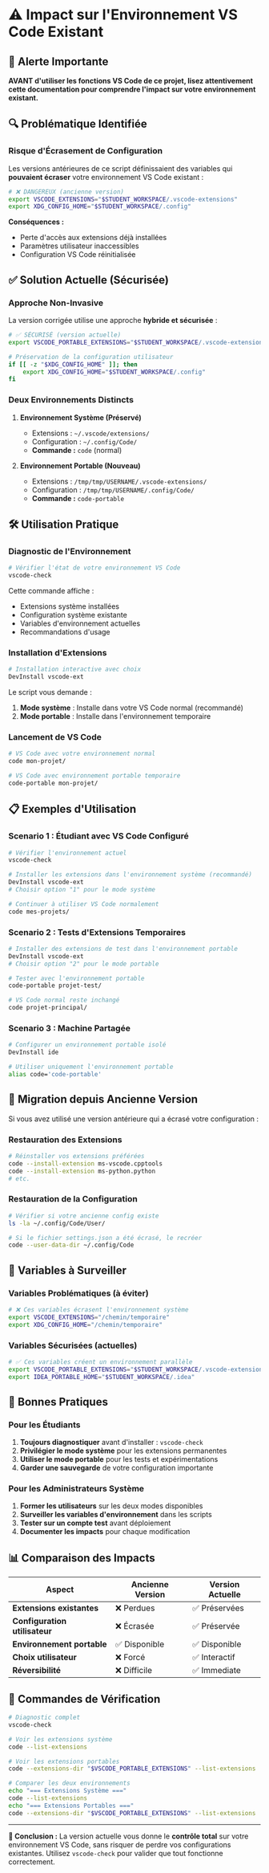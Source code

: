 # ⚠️ Impact sur l'Environnement VS Code Existant

## 🚨 Alerte Importante

**AVANT d'utiliser les fonctions VS Code de ce projet, lisez attentivement cette documentation pour comprendre l'impact sur votre environnement existant.**

## 🔍 Problématique Identifiée

### Risque d'Écrasement de Configuration

Les versions antérieures de ce script définissaient des variables qui **pouvaient écraser** votre environnement VS Code existant :

```bash
# ❌ DANGEREUX (ancienne version)
export VSCODE_EXTENSIONS="$STUDENT_WORKSPACE/.vscode-extensions"
export XDG_CONFIG_HOME="$STUDENT_WORKSPACE/.config"
```

**Conséquences :**

- Perte d'accès aux extensions déjà installées
- Paramètres utilisateur inaccessibles
- Configuration VS Code réinitialisée

## ✅ Solution Actuelle (Sécurisée)

### Approche Non-Invasive

La version corrigée utilise une approche **hybride et sécurisée** :

```bash
# ✅ SÉCURISÉ (version actuelle)
export VSCODE_PORTABLE_EXTENSIONS="$STUDENT_WORKSPACE/.vscode-extensions"

# Préservation de la configuration utilisateur
if [[ -z "$XDG_CONFIG_HOME" ]]; then
    export XDG_CONFIG_HOME="$STUDENT_WORKSPACE/.config"
fi
```

### Deux Environnements Distincts

1. **Environnement Système (Préservé)**

   - Extensions : `~/.vscode/extensions/`
   - Configuration : `~/.config/Code/`
   - **Commande :** `code` (normal)

2. **Environnement Portable (Nouveau)**
   - Extensions : `/tmp/tmp/USERNAME/.vscode-extensions/`
   - Configuration : `/tmp/tmp/USERNAME/.config/Code/`
   - **Commande :** `code-portable`

## 🛠️ Utilisation Pratique

### Diagnostic de l'Environnement

```bash
# Vérifier l'état de votre environnement VS Code
vscode-check
```

Cette commande affiche :

- Extensions système installées
- Configuration système existante
- Variables d'environnement actuelles
- Recommandations d'usage

### Installation d'Extensions

```bash
# Installation interactive avec choix
DevInstall vscode-ext
```

Le script vous demande :

1. **Mode système** : Installe dans votre VS Code normal (recommandé)
2. **Mode portable** : Installe dans l'environnement temporaire

### Lancement de VS Code

```bash
# VS Code avec votre environnement normal
code mon-projet/

# VS Code avec environnement portable temporaire
code-portable mon-projet/
```

## 📋 Exemples d'Utilisation

### Scenario 1 : Étudiant avec VS Code Configuré

```bash
# Vérifier l'environnement actuel
vscode-check

# Installer les extensions dans l'environnement système (recommandé)
DevInstall vscode-ext
# Choisir option "1" pour le mode système

# Continuer à utiliser VS Code normalement
code mes-projets/
```

### Scenario 2 : Tests d'Extensions Temporaires

```bash
# Installer des extensions de test dans l'environnement portable
DevInstall vscode-ext
# Choisir option "2" pour le mode portable

# Tester avec l'environnement portable
code-portable projet-test/

# VS Code normal reste inchangé
code projet-principal/
```

### Scenario 3 : Machine Partagée

```bash
# Configurer un environnement portable isolé
DevInstall ide

# Utiliser uniquement l'environnement portable
alias code='code-portable'
```

## 🔧 Migration depuis Ancienne Version

Si vous avez utilisé une version antérieure qui a écrasé votre configuration :

### Restauration des Extensions

```bash
# Réinstaller vos extensions préférées
code --install-extension ms-vscode.cpptools
code --install-extension ms-python.python
# etc.
```

### Restauration de la Configuration

```bash
# Vérifier si votre ancienne config existe
ls -la ~/.config/Code/User/

# Si le fichier settings.json a été écrasé, le recréer
code --user-data-dir ~/.config/Code
```

## 🚨 Variables à Surveiller

### Variables Problématiques (à éviter)

```bash
# ❌ Ces variables écrasent l'environnement système
export VSCODE_EXTENSIONS="/chemin/temporaire"
export XDG_CONFIG_HOME="/chemin/temporaire"
```

### Variables Sécurisées (actuelles)

```bash
# ✅ Ces variables créent un environnement parallèle
export VSCODE_PORTABLE_EXTENSIONS="$STUDENT_WORKSPACE/.vscode-extensions"
export IDEA_PORTABLE_HOME="$STUDENT_WORKSPACE/.idea"
```

## 🎯 Bonnes Pratiques

### Pour les Étudiants

1. **Toujours diagnostiquer** avant d'installer : `vscode-check`
2. **Privilégier le mode système** pour les extensions permanentes
3. **Utiliser le mode portable** pour les tests et expérimentations
4. **Garder une sauvegarde** de votre configuration importante

### Pour les Administrateurs Système

1. **Former les utilisateurs** sur les deux modes disponibles
2. **Surveiller les variables d'environnement** dans les scripts
3. **Tester sur un compte test** avant déploiement
4. **Documenter les impacts** pour chaque modification

## 📊 Comparaison des Impacts

| Aspect                        | Ancienne Version | Version Actuelle |
| ----------------------------- | ---------------- | ---------------- |
| **Extensions existantes**     | ❌ Perdues       | ✅ Préservées    |
| **Configuration utilisateur** | ❌ Écrasée       | ✅ Préservée     |
| **Environnement portable**    | ✅ Disponible    | ✅ Disponible    |
| **Choix utilisateur**         | ❌ Forcé         | ✅ Interactif    |
| **Réversibilité**             | ❌ Difficile     | ✅ Immediate     |

## 🔄 Commandes de Vérification

```bash
# Diagnostic complet
vscode-check

# Voir les extensions système
code --list-extensions

# Voir les extensions portables
code --extensions-dir "$VSCODE_PORTABLE_EXTENSIONS" --list-extensions

# Comparer les deux environnements
echo "=== Extensions Système ==="
code --list-extensions
echo "=== Extensions Portables ==="
code --extensions-dir "$VSCODE_PORTABLE_EXTENSIONS" --list-extensions
```

---

**🎯 Conclusion :** La version actuelle vous donne le **contrôle total** sur votre environnement VS Code, sans risquer de perdre vos configurations existantes. Utilisez `vscode-check` pour valider que tout fonctionne correctement.

